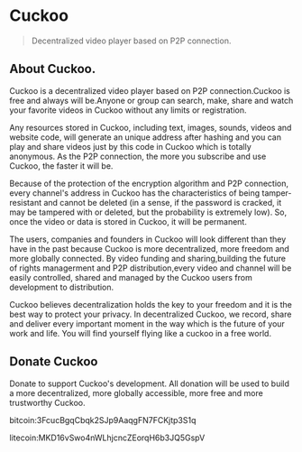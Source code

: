 # Cuckoo

> Decentralized video player based on P2P connection.
> 

## About Cuckoo. 

Cuckoo is a decentralized video player based on P2P connection.Cuckoo is free and always will be.Anyone or group can search, make, share and watch your favorite videos in Cuckoo without any limits or registration.

Any resources stored in Cuckoo, including text, images, sounds, videos and website code, will generate an unique address after hashing and you can play and share videos just by this code in Cuckoo which is totally anonymous. As the P2P connection, the more you subscribe and use Cuckoo, the faster it will be.

Because of the protection of the encryption algorithm and P2P connection, every channel's address in Cuckoo has the characteristics of being tamper-resistant and cannot be deleted (in a sense, if the password is cracked, it may be tampered with or deleted, but the probability is extremely low). So, once the video or data is stored in Cuckoo, it will be permanent.

The users, companies and founders in Cuckoo will look different than they have in the past because Cuckoo is more decentralized, more freedom and more globally connected. By video funding and sharing,building the future of rights managerment and P2P distribution,every video and channel will be easily controlled, shared and managed by the Cuckoo users from development to distribution.

Cuckoo believes decentralization holds the key to your freedom and it is the best way to protect your privacy. In decentralized Cuckoo, we record, share and deliver every important moment in the way which is the future of your work and life. You will find yourself flying like a cuckoo in a free world.

## Donate Cuckoo

Donate to support Cuckoo's development. All donation will be used to build a more decentralized, more globally accessible, more free and more trustworthy Cuckoo.

bitcoin:3FcucBgqCbqk2SJp9AaqgFN7FCKjtp3S1q

litecoin:MKD16vSwo4nWLhjcncZEorqH6b3JQ5GspV
